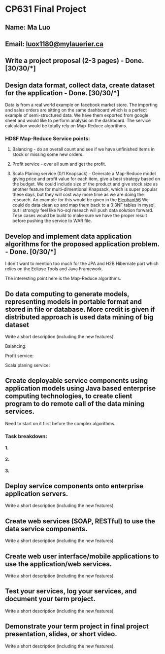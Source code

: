 # CP631 Final Project

## Name: Ma Luo
## Email: luox1180@mylauerier.ca

## Write a project proposal (2-3 pages) - Done. [30/30/*]

## Design data format, collect data, create dataset for the application - Done. [30/30/*]
Data is from a real world example on facebook market store.  The importing and sales orders are sitting on the same dashboard which is a perfect example of semi-structured data.  We have them exported from google sheet and would like to perform analysis on the dashboard.  The service calculation would be totally rely on Map-Reduce algorithms.

### HDSF Map-Reduce Service points:

1. Balancing - do an overall count and see if we have unfinished items in stock or missing some new orders.

2. Profit service - over all sum and get the profit.

3. Scala Planing service (0/1 Knapsack) - Generate a Map-Reduce model giving price and profit value for each item, give a best strategy based on the budget.  We could include size of the product and give stock size as another feature for multi-dimentional Knapsack, which is super popular these days, but they will cost way more time as we are doing the research.  An example for this would be given in the [Elephant56](https://github.com/pasqualesalza/elephant56) We could do data clean up and map them back to a 3 3NF tables in mysql, but I strongly feel like No-sql reseach will push data solution forward.  Tese cases would be build to make sure we have the proper result before pushing the service to WAR file.

## Develop and implement data application algorithms for the proposed application problem. - Done. [0/30/*]

I don't want to mention too much for the JPA and H2B Hibernate part which relies on the Eclipse Tools and Java Framework.

The interesting point here is the Map-Reduce algorithms.

## Do data computing to generate models, representing models in portable format and stored in file or database. More credit is given if distributed approach is used data mining of big dataset

Write a short description (including the new features).

Balancing:

Profit service:

Scala planing service:

## Create deployable service components using application models using Java based enterprise computing technologies, to create client program to do remote call of the data mining services.

Need to start on it first before the complex algorithms.

### Task breakdown:

#### 1.
#### 2.
#### 3.

## Deploy service components onto enterprise application servers.

Write a short description (including the new features).

## Create web services (SOAP, RESTful) to use the data service components.

Write a short description (including the new features).

## Create web user interface/mobile applications to use the application/web services.

Write a short description (including the new features).

## Test your services, log your services, and document your term project.

Write a short description (including the new features).

## Demonstrate your term project in final project presentation, slides, or short video.

Write a short description (including the new features).
